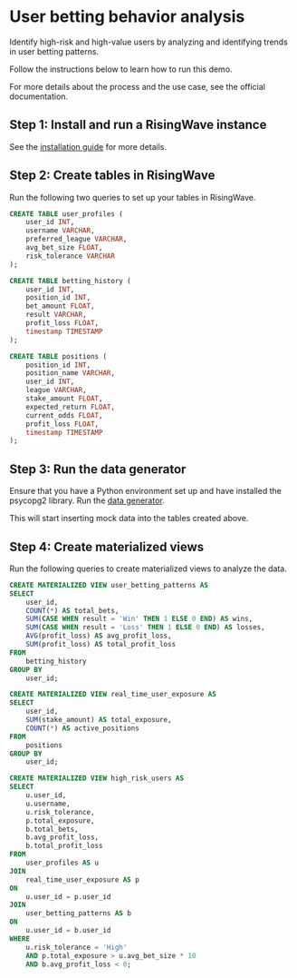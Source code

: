 # User betting behavior analysis

Identify high-risk and high-value users by analyzing and identifying trends in user betting patterns.

Follow the instructions below to learn how to run this demo. 

For more details about the process and the use case, see the official documentation.

## Step 1: Install and run a RisingWave instance

See the [installation guide](/00-get-started/00-install-kafka-pg-rw.md#install-risingwave) for more details.

## Step 2: Create tables in RisingWave

Run the following two queries to set up your tables in RisingWave.

```sql
CREATE TABLE user_profiles (
    user_id INT,
    username VARCHAR,
    preferred_league VARCHAR,
    avg_bet_size FLOAT,
    risk_tolerance VARCHAR
);
```

```sql
CREATE TABLE betting_history (
    user_id INT,
    position_id INT,
    bet_amount FLOAT,
    result VARCHAR,
    profit_loss FLOAT, 
    timestamp TIMESTAMP
);
```

```sql
CREATE TABLE positions (
    position_id INT,
    position_name VARCHAR,
    user_id INT,
    league VARCHAR,
    stake_amount FLOAT,
    expected_return FLOAT,
    current_odds FLOAT,
    profit_loss FLOAT,
    timestamp TIMESTAMP
);
```

## Step 3: Run the data generator

Ensure that you have a Python environment set up and have installed the psycopg2 library. Run the [data generator](02-simple-demos/sports_betting/user_betting_behavior/data_generator.py).

This will start inserting mock data into the tables created above.

## Step 4: Create materialized views

Run the following queries to create materialized views to analyze the data.

```sql
CREATE MATERIALIZED VIEW user_betting_patterns AS
SELECT
    user_id,
    COUNT(*) AS total_bets,
    SUM(CASE WHEN result = 'Win' THEN 1 ELSE 0 END) AS wins,
    SUM(CASE WHEN result = 'Loss' THEN 1 ELSE 0 END) AS losses,
    AVG(profit_loss) AS avg_profit_loss,
    SUM(profit_loss) AS total_profit_loss
FROM
    betting_history
GROUP BY
    user_id;
```

```sql
CREATE MATERIALIZED VIEW real_time_user_exposure AS
SELECT
    user_id,
    SUM(stake_amount) AS total_exposure,
    COUNT(*) AS active_positions
FROM
    positions
GROUP BY
    user_id;
```

```sql
CREATE MATERIALIZED VIEW high_risk_users AS
SELECT
    u.user_id,
    u.username,
    u.risk_tolerance,
    p.total_exposure,
    b.total_bets,
    b.avg_profit_loss,
    b.total_profit_loss
FROM
    user_profiles AS u
JOIN
    real_time_user_exposure AS p
ON
    u.user_id = p.user_id
JOIN
    user_betting_patterns AS b
ON
    u.user_id = b.user_id
WHERE
    u.risk_tolerance = 'High'
    AND p.total_exposure > u.avg_bet_size * 10  
    AND b.avg_profit_loss < 0;
```